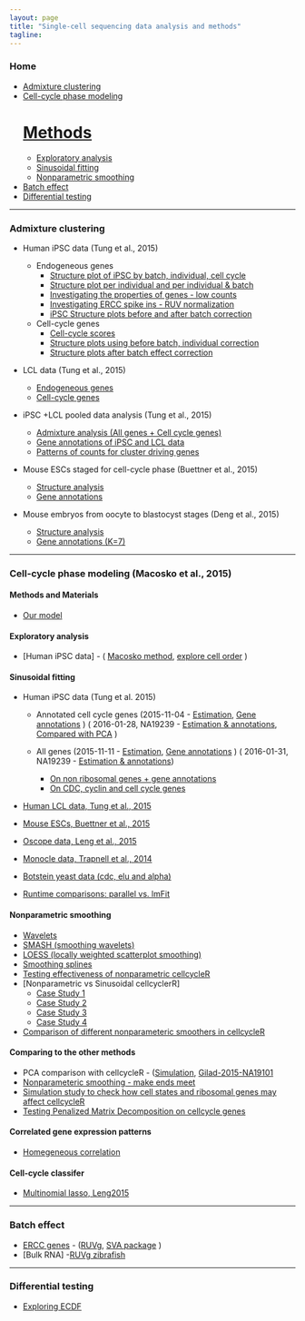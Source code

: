 ```yaml
---
layout: page
title: "Single-cell sequencing data analysis and methods"
tagline: 
---
```


### Home
  * [Admixture clustering](#admixture-clustering)
  * [Cell-cycle phase modeling](#assign-cell-cycle)
    # [Methods](#methods)
    * [Exploratory analysis](#explore)
    * [Sinusoidal fitting](#sinusoidal-cellcycler)
    * [Nonparametric smoothing](#nonparametric-cellcycler)
  * [Batch effect](#batch)
  * [Differential testing](#testing)


---

### Admixture clustering <a id = 'admixture-clustering'></a>

* Human iPSC data (Tung et al., 2015)
  * Endogeneous genes
     * [Structure plot of iPSC by batch, individual, cell cycle](project/analysis/cell_phase_analysis.html)
     * [Structure plot per individual and per individual & batch](project/analysis/structure_per_individual.html)
     * [Investigating the properties of genes - low counts](project/analysis/low_counts_genes.html)
     * [Investigating ERCC spike ins - RUV normalization](project/analysis/RUV_normalization.html)
     * [iPSC Structure plots before and after batch correction](project/analysis/batch_effect_all_genes.html)
  * Cell-cycle genes
     * [Cell-cycle scores](project/analysis/cell_cycle_score_analysis.html)
     * [Structure plots using before batch, individual correction](project/analysis/clustering_cell_cycle_genes.html)
     * [Structure plots after batch effect correction](project/analysis/batch_effect_cell_cycle_genes.html)

* LCL data (Tung et al., 2015)
	*  [Endogeneous genes](project/analysis/lcl_structure.html)
	*  [Cell-cycle genes](project/analysis/lcl_structure_cell_cycle_genes.html)
* iPSC +LCL pooled data analysis (Tung et al., 2015)
	* [Admixture analysis (All genes + Cell cycle genes)](project/analysis/ipsc_lcl_structure.html)
	* [Gene annotations of iPSC and LCL data](project/analysis/gene_annotations_ipsc_lcl.html)
	* [Patterns of counts for cluster driving genes](project/analysis/gene_patterns_iPSC_LCL.html)

* Mouse ESCs staged for cell-cycle phase (Buettner et al., 2015)
	* [Structure analysis](project/analysis/marioni_structure_all_genes.html)
	* [Gene annotations](project/analysis/gene_annotations_marioni.html)

* Mouse embryos from oocyte to blastocyst stages (Deng et al., 2015)
	* [Structure analysis](project/analysis/deng_structure_all_genes.html)
	* [Gene annotations (K=7)](project/analysis/gene_annotations_deng.html)


---

### Cell-cycle phase modeling (Macosko et al., 2015) <a id = 'assign-cell-cycle'></a>

#### Methods and Materials <a id="methods"></a>
* [Our model](project/docs/cell_reorder.pdf) 

#### Exploratory analysis <a id="explore"></a>

* [Human iPSC data] - ( [Macosko method](project/analysis/cell_ordering_iPSC.html), [explore cell order](project/analysis/cell_cycle_score_analysis.html) )

#### Sinusoidal fitting <a id="sinusoidal-cellcycler"></a>

* Human iPSC data (Tung et al. 2015)
  * Annotated cell cycle genes (2015-11-04 - [Estimation](project/analysis/yoav_cellcycleR_cellcycle_genes.html), [Gene annotations](project/analysis/yoav_cellcycleR_postprocessing_cellcycle_genes.html) ) ( 2016-01-28, NA19239 - [Estimation & annotations](project/analysis/yoav_cellcycleR_cellcycle_genes-2016-01-28.html), [Compared with PCA](project/analysis/pca-sinu-ipsc-19239.html) ) 
  * All genes (2015-11-11 - [Estimation](project/analysis/yoav_cellcycleR_all_genes.html), [Gene annotations]((project/analysis/yoav_cellcycleR_postprocessing_all_genes.html)) ) ( 2016-01-31, NA19239 - [Estimation & annotations](project/analysis/gilad-ipsc-all-genes-2016-01-31.html))

	* [On non ribosomal genes + gene annotations](project/analysis/yoav_cellycleR_non_ribosomal.html)  
	* [On CDC, cyclin and cell cycle genes](project/analysis/yoav_cellcycleR_cdc_cyclin.html)
* [Human LCL data, Tung et al., 2015](project/analysis/lcl_cellcycleR.html)
* [Mouse ESCs, Buettner et al., 2015](project/analysis/marioni_cellcycleR.html)
* [Oscope data, Leng et al., 2015](project/analysis/oscope_cellcycleR.html)
* [Monocle data, Trapnell et al., 2014](project/analysis/monocle_cellcycleR.html)
* [Botstein yeast data (cdc, elu and alpha)](project/analysis/yeast_cellcycleR.html)


* [Runtime comparisons: parallel vs. lmFit](project/analysis/sin_cell_order_iter-runtime.html)


#### Nonparametric smoothing <a id="nonparametric-cellcycler"></a>

* [Wavelets](project/analysis/wavelet_validation_check.html)
* [SMASH (smoothing wavelets)](project/analysis/smash_validation_check.html)
* [LOESS (locally weighted scatterplot smoothing) ](project/analysis/loess_validation_check.html)
* [Smoothing splines](project/analysis/splines_validation_check.html)
* [Testing effectiveness of nonparametric cellcycleR](project/analysis/nonparametric_cellcycleR_tests.html)
* [Nonparametric vs Sinusoidal cellcyclerR]
  * [Case Study 1](project/analysis/cellcycleR_compare1.html)
  * [Case Study 2](project/analysis/cellcycler_compare2.html)
  * [Case Study 3](project/analysis/cellcycleR_compare3.html)
  * [Case Study 4](project/analysis/cellcycleR_compare4.html)
* [Comparison of different nonparameteric smoothers in cellcycleR](project/analysis/nonparametric_cellcycler_methods_compare.html)


#### Comparing to the other methods <a id="comparisons"></a>
* PCA comparison with cellcycleR - ([Simulation](project/analysis/pca_snr_compare.html), [Gilad-2015-NA19101](project/analysis/pca-sinu-ipsc-19239.html)
* [Nonparameteric smoothing - make ends meet](project/analysis/np_smoother_constraint.html)
* [Simulation study to check how cell states and ribosomal genes may affect cellcycleR](project/analysis/cellcycler_with_ribosomal_sim.html)
* [Testing Penalized Matrix Decomposition on cellcycle genes](project/analysis/pmd_cellcycler_test_1.html)


#### Correlated gene expression patterns <a id = "correlated-expression"></a>
* [Homegeneous correlation](project/analysis/gene-correlation-sinusoidal.html)


#### Cell-cycle classifer
* [Multinomial lasso, Leng2015](project/analysis/oscope-classifer.html)

---

### Batch effect <a id = 'batch'></a>
* [ERCC genes](project/analysis/ercc-pca.html) - ([RUVg](project/analysis/ercc-ruvg.html), [SVA package](project/analysis/ercc-sva.html) )
* [Bulk RNA] -[RUVg zibrafish](project/analysis/ercc-ruvg-paper-data.html)

---

### Differential testing <a id = 'testing'></a>
* [Exploring ECDF](project/analysis/count-cumulative.html)
